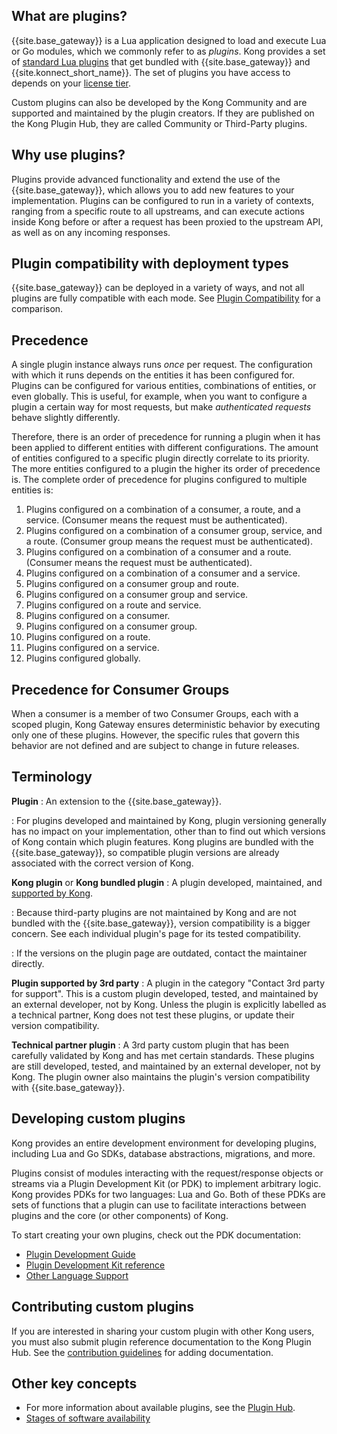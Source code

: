 <!-- shared with the Plugin Hub: Plugin Overview, Kong Gateway: Developing Plugins Overview, and Kong Gateway: Understanding Kong: Plugins -->
## What are plugins?

{{site.base_gateway}} is a Lua application designed to load and execute Lua or Go modules, which
we commonly refer to as _plugins_. Kong provides a set of
[standard Lua plugins](/hub/?support=kong-inc) that get bundled with {{site.base_gateway}} and
{{site.konnect_short_name}}. The set of plugins you
have access to depends on your [license tier](/hub/plugins/license-tiers/).

Custom plugins can also be developed by the Kong Community and are supported
and maintained by the plugin creators. If they are published on the Kong Plugin
Hub, they are called Community or Third-Party plugins.

## Why use plugins?

Plugins provide advanced functionality and extend the use of the {{site.base_gateway}},
which allows you to add new features to your implementation. Plugins can be configured to run in
a variety of contexts, ranging from a specific route to all upstreams, and can
execute actions inside Kong before or after a request has been proxied to the
upstream API, as well as on any incoming responses.

## Plugin compatibility with deployment types

{{site.base_gateway}} can be deployed in a variety of ways, and not all plugins
are fully compatible with each mode. See [Plugin Compatibility](/hub/plugins/compatibility#plugin-compatibility)
for a comparison.

## Precedence

A single plugin instance always runs _once_ per request. The
configuration with which it runs depends on the entities it has been
configured for.
Plugins can be configured for various entities, combinations of entities, or
even globally. This is useful, for example, when you want to configure a plugin
a certain way for most requests, but make _authenticated requests_ behave
slightly differently.

Therefore, there is an order of precedence for running a plugin when it has
been applied to different entities with different configurations. The amount of entities configured to a specific plugin directly correlate to its priority. The more entities configured to a plugin the higher its order of precedence is.
The complete order of precedence for plugins configured to multiple entities is:

1. Plugins configured on a combination of a consumer, a route, and a service.
    (Consumer means the request must be authenticated).
2. Plugins configured on a combination of a consumer group, service, and a route.
    (Consumer group means the request must be authenticated).
3. Plugins configured on a combination of a consumer and a route.
    (Consumer means the request must be authenticated).
4. Plugins configured on a combination of a consumer and a service.
5. Plugins configured on a consumer group and route.
6. Plugins configured on a consumer group and service.
7. Plugins configured on a route and service.
8. Plugins configured on a consumer.
9. Plugins configured on a consumer group.
10. Plugins configured on a route.
11. Plugins configured on a service.
12. Plugins configured globally.

## Precedence for Consumer Groups

When a consumer is a member of two Consumer Groups, each with a scoped plugin, Kong Gateway ensures deterministic behavior by executing only one of these plugins. However, the specific rules that govern this behavior are not defined and are subject to change in future releases.

## Terminology
**Plugin**
: An extension to the {{site.base_gateway}}.

: For plugins developed and maintained by Kong, plugin versioning generally has
no impact on your implementation, other than to find out which versions of Kong
contain which plugin features. Kong plugins are bundled with the
{{site.base_gateway}}, so compatible plugin versions are already associated
with the correct version of Kong.

**Kong plugin** or **Kong bundled plugin**
: A plugin developed, maintained, and [supported by Kong](/hub/?support=kong-inc).

: Because third-party plugins are not maintained by Kong and are not bundled with
the {{site.base_gateway}}, version compatibility is a bigger concern. See each
individual plugin's page for its tested compatibility.

: If the versions on the plugin page are outdated, contact the maintainer directly.

**Plugin supported by 3rd party**
: A plugin in the category "Contact 3rd party for support".
This is a custom plugin developed, tested, and maintained by an external developer,
not by Kong.
Unless the plugin is explicitly labelled as a technical partner,
Kong does not test these plugins, or update their version
compatibility.

**Technical partner plugin**
: A 3rd party custom plugin that has been carefully validated by Kong and
has met certain standards.
These plugins are still developed, tested, and maintained by an external developer,
not by Kong. The plugin owner also maintains the plugin's version compatibility with
{{site.base_gateway}}.

## Developing custom plugins

Kong provides an entire development environment for developing plugins,
including Lua and Go SDKs, database abstractions, migrations, and more.

Plugins consist of modules interacting with the request/response objects or
streams via a Plugin Development Kit (or PDK) to implement arbitrary logic.
Kong provides PDKs for two languages: Lua and Go. Both of these PDKs are sets
of functions that a plugin can use to facilitate interactions between plugins
and the core (or other components) of Kong.

To start creating your own plugins, check out the PDK documentation:
* [Plugin Development Guide](/gateway/latest/plugin-development/)
* [Plugin Development Kit reference](/gateway/latest/plugin-development/pdk/)
* [Other Language Support](/gateway/latest/plugin-development/pluginserver/go/)

## Contributing custom plugins

If you are interested in sharing your custom plugin with other Kong users, you
must also submit plugin reference documentation to the Kong Plugin Hub. See the
[contribution guidelines](/contributing/plugin-docs/)
for adding documentation.

## Other key concepts

* For more information about available plugins, see the [Plugin Hub](/hub/).
* [Stages of software availability](/gateway/latest/stability/)
